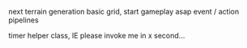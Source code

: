 next terrain generation
basic grid,
start gameplay asap
event / action pipelines

timer helper class, IE please invoke me in x second...
